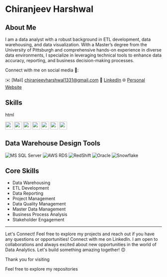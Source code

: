 # Chiranjeev Harshwal

## About Me
I am a data analyst with a robust background in ETL development, data warehousing, and data visualization. With a Master’s degree from the University of Pittsburgh and comprehensive hands-on experience in diverse data environments, I specialize in leveraging technical tools to enhance data accuracy, reporting, and business decision-making processes.

Connect with me on social media 👋:

✉️ [Mail] chiranjeevharshwal1331@gmail.com
🔗 [LinkedIn](https://www.linkedin.com/in/chiranjeev-harshwal/)
🌐 [Personal Website](https://chiranjeevh.github.io/)

## Skills
html
<p>
  <img src="https://img.shields.io/badge/Python-3776AB?style=flat&logo=python&logoColor=white" height="25" />
  <img src="https://img.shields.io/badge/SQL-4479A1?style=flat&logo=MySQL&logoColor=white" height="25" />
  <img src="https://img.shields.io/badge/Java-007396?style=flat&logo=java&logoColor=white" height="25" />
  <img src="https://img.shields.io/badge/Tableau-1E4E79?style=flat&logo=Tableau&logoColor=white" height="25" />
  <img src="https://img.shields.io/badge/Power%20BI-F2C811?style=flat&logo=powerbi&logoColor=black" height="25" />
  <img src="https://img.shields.io/badge/Apache%20Spark-E25A1C?style=flat&logo=Apache%20Spark&logoColor=white" height="25" />
  <img src="https://img.shields.io/badge/AWS%20RDS-FF9900?style=flat&logo=amazonaws&logoColor=white" height="25" />
</p>
<h2>Data Warehouse Design Tools</h2>
<p>
  <img src="https://img.shields.io/badge/MS%20SQL%20Server-007ACC?style=flat-square&logo=microsoftsqlserver&logoColor=white" alt="MS SQL Server" />
  <img src="https://img.shields.io/badge/AWS%20RDS-232F3E?style=flat-square&logo=amazonaws&logoColor=white" alt="AWS RDS" />
  <img src="https://img.shields.io/badge/RedShift-99424F?style=flat-square&logo=amazonaws&logoColor=white" alt="RedShift" />
  <img src="https://img.shields.io/badge/Oracle-F80000?style=flat-square&logo=oracle&logoColor=white" alt="Oracle" />
  <img src="https://img.shields.io/badge/Snowflake-005A9C?style=flat-square&logo=snowflake&logoColor=white" alt="Snowflake" />
</p>

<h2>Core Skills</h2>
<ul>
  <li>Data Warehousing</li>
  <li>ETL Development</li>
  <li>Data Reporting</li>
  <li>Project Management</li>
  <li>Data Quality Management</li>
  <li>Master Data Management</li>
  <li>Business Process Analysis</li>
  <li>Stakeholder Engagement</li>
</ul>
<hr />


Let's Connect!
Feel free to explore my projects and reach out if you have any questions or opportunities! Connect with me on LinkedIn. I am open to collaborations and always excited about new opportunities in the world of Data Analytics. Let's build something amazing together! 😊

Thank you for visiting

Feel free to explore my repositories 


